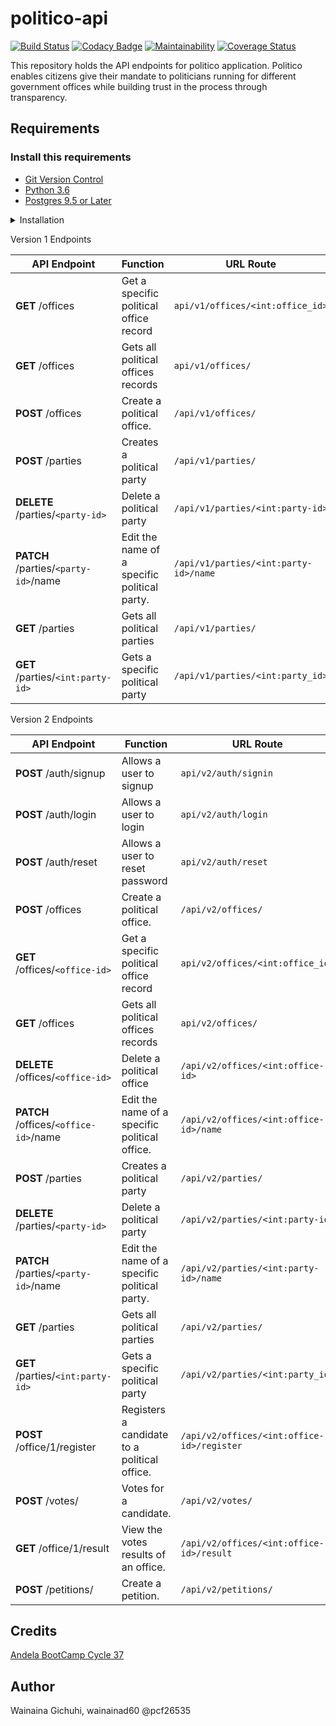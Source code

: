 # politico-api
[![Build Status](https://travis-ci.com/wainainad60/politico-api.svg?branch=develop)](https://travis-ci.com/wainainad60/politico-api)
[![Codacy Badge](https://api.codacy.com/project/badge/Grade/3b017887aca842e598a1f5d9513cacc8)](https://www.codacy.com/app/wainainad60/politico-api?utm_source=github.com&amp;utm_medium=referral&amp;utm_content=wainainad60/politico-api&amp;utm_campaign=Badge_Grade)
[![Maintainability](https://api.codeclimate.com/v1/badges/09ac0b6bb9682e362053/maintainability)](https://codeclimate.com/github/wainainad60/politico-api/maintainability)
[![Coverage Status](https://coveralls.io/repos/github/wainainad60/politico-api/badge.svg?branch=develop)](https://coveralls.io/github/wainainad60/politico-api?branch=develop)

This repository holds the API endpoints for politico application. Politico enables citizens give their mandate to politicians running for different government offices while building trust in the process through transparency.

## Requirements
### Install this requirements
- [Git Version Control](https://git-scm.com/)
- [Python 3.6](https://www.python.org/)
- [Postgres 9.5 or Later](https://www.postgresql.org/download/)

<details><summary>Installation</summary>
<p>

#### installation steps

- clone the git repo
```
$ git clone --branch develop https://github.com/wainainad60/politico-api.git
```
- cd into the project directory
```
$ cd politico-api
```
- create the virtual environment and activate it
```
(Linux and Mac OS X)
$ python3 -m venv env 
$ source env/bin/activate

(Windows)
> python -m venv env 
> env\Scripts\activate
```
- install dependencies
```
$ pip install -r requirements.txt
```
- set the enviroment settings
```
FLASK_APP="run.py"

SECRET="jwt-secret-string"

APP_SETTINGS='development'

DATABASE_URL="your db url"
TEST_DATABASE_URL="your test db url"
```

- Run the app
``` $ flask run ```

## How to Test the Application
------------------------------------------------------------------
### How to run the unit tests
 On your terminal execute the following command
 
 ```
 $ pytest --cov=api -v
 ```

### Testing The API Endpoints
Use any API Test Client of choice

I used Postman, get it here => [Postman](https://www.getpostman.com/downloads/)

</p>
</details>

<p>Version 1 Endpoints</p>

| **API Endpoint**                     | **Function**                                 | **URL Route**                         |
| ---                                  | ---                                          | ---                                   |
| **GET** /offices                     | Get a specific political office record       | `api/v1/offices/<int:office_id>`      |
| **GET** /offices                     | Gets all political offices records           | `api/v1/offices/`                     |
| **POST** /offices                    | Create a political office.                   | `/api/v1/offices/`                    |
| **POST** /parties                    | Creates a political party                    | `/api/v1/parties/`                    |
| **DELETE** /parties/`<party-id>`     | Delete a political party                     | `/api/v1/parties/<int:party-id>`      |
| **PATCH** /parties/`<party-id>`/name | Edit the name of a specific political party. | `/api/v1/parties/<int:party-id>/name` |
| **GET** /parties                     | Gets all political parties                   | `/api/v1/parties/`                    |
| **GET** /parties/`<int:party-id>`    | Gets a specific political party              | `/api/v1/parties/<int:party_id>`      |

<p>Version 2 Endpoints</p>

| **API Endpoint**                     | **Function**                                 | **URL Route**                               |
| ---                                  | ---                                          | ---                                         |
| **POST** /auth/signup                | Allows a user to signup                      | `api/v2/auth/signin`                        |
| **POST** /auth/login                 | Allows a user to login                       | `api/v2/auth/login`                         |
| **POST** /auth/reset                 | Allows a user to reset password              | `api/v2/auth/reset`                         |
| **POST** /offices                    | Create a political office.                   | `/api/v2/offices/`                          |
| **GET** /offices/`<office-id>`       | Get a specific political office record       | `api/v2/offices/<int:office_id>`            |
| **GET** /offices                     | Gets all political offices records           | `api/v2/offices/`                           |
| **DELETE** /offices/`<office-id>`    | Delete a political office                    | `/api/v2/offices/<int:office-id>`           |
| **PATCH** /offices/`<office-id>`/name| Edit the name of a specific political office.| `/api/v2/offices/<int:office-id>/name`      |
| **POST** /parties                    | Creates a political party                    | `/api/v2/parties/`                          |
| **DELETE** /parties/`<party-id>`     | Delete a political party                     | `/api/v2/parties/<int:party-id>`            |
| **PATCH** /parties/`<party-id>`/name | Edit the name of a specific political party. | `/api/v2/parties/<int:party-id>/name`       |
| **GET** /parties                     | Gets all political parties                   | `/api/v2/parties/`                          |
| **GET** /parties/`<int:party-id>`    | Gets a specific political party              | `/api/v2/parties/<int:party_id>`            |
| **POST** /office/1/register          | Registers a candidate to a political office. | `/api/v2/offices/<int:office-id>/register`  |
| **POST** /votes/                     | Votes for a candidate.                       | `/api/v2/votes/`                            |
| **GET** /office/1/result             | View the votes results of an office.         | `/api/v2/offices/<int:office-id>/result`    |
| **POST** /petitions/                 | Create a petition.                           | `/api/v2/petitions/`                        |

## Credits
[Andela BootCamp Cycle 37](https://andela.com/)


## Author
 Wainaina Gichuhi, wainainad60 @pcf26535
